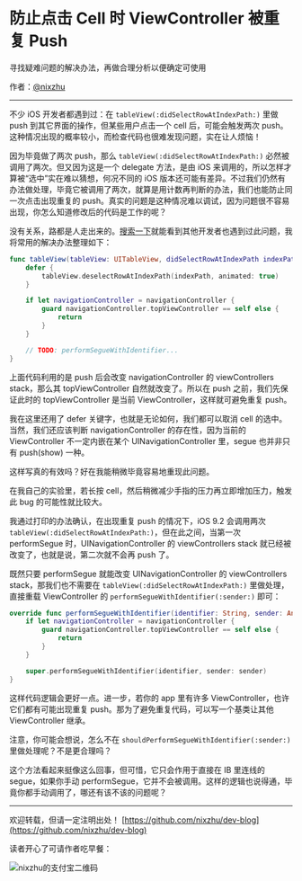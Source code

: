 # 防止点击 Cell 时 ViewController 被重复 Push

寻找疑难问题的解决办法，再做合理分析以便确定可使用

作者：[@nixzhu](https://twitter.com/nixzhu)

---

不少 iOS 开发者都遇到过：在 `tableView(:didSelectRowAtIndexPath:)` 里做 push 到其它界面的操作，但某些用户点击一个 cell 后，可能会触发两次 push。这种情况出现的概率较小，而检查代码也很难发现问题，实在让人烦恼！

因为毕竟做了两次 push，那么 `tableView(:didSelectRowAtIndexPath:)` 必然被调用了两次。但又因为这是一个 delegate 方法，是由 iOS 来调用的，所以怎样才算被“选中”实在难以猜想，何况不同的 iOS 版本还可能有差异。不过我们仍然有办法做处理，毕竟它被调用了两次，就算是用计数再判断的办法，我们也能防止同一次点击出现重复的 push。真实的问题是这种情况难以调试，因为问题很不容易出现，你怎么知道修改后的代码是工作的呢？

没有关系，路都是人走出来的。[搜索一下](https://www.google.com/search?client=safari&rls=en&q=ios+didselectrowatindexpath+push+twice&ie=UTF-8&oe=UTF-8)就能看到其他开发者也遇到过此问题，我将常用的解决办法整理如下：

``` swift
func tableView(tableView: UITableView, didSelectRowAtIndexPath indexPath: NSIndexPath) {
    defer {
        tableView.deselectRowAtIndexPath(indexPath, animated: true)
    }

    if let navigationController = navigationController {
        guard navigationController.topViewController == self else {
            return
        }
    }

    // TODO: performSegueWithIdentifier...
}
```

上面代码利用的是 push 后会改变 navigationController 的 viewControllers stack，那么其 topViewController 自然就改变了。所以在 push 之前，我们先保证此时的 topViewController 是当前 ViewController，这样就可避免重复 push。

我在这里还用了 defer 关键字，也就是无论如何，我们都可以取消 cell 的选中。当然，我们还应该判断 navigationController 的存在性，因为当前的 ViewController 不一定内嵌在某个 UINavigationController 里，segue 也并非只有 push(show) 一种。

这样写真的有效吗？好在我能稍微毕竟容易地重现此问题。

在我自己的实验里，若长按 cell，然后稍微减少手指的压力再立即增加压力，触发此 bug 的可能性就比较大。

我通过打印的办法确认，在出现重复 push 的情况下，iOS 9.2 会调用两次 `tableView(:didSelectRowAtIndexPath:)`，但在此之间，当第一次 performSegue 时，UINavigationController 的 viewControllers stack 就已经被改变了，也就是说，第二次就不会再 push 了。

既然只要 performSegue 就能改变 UINavigationController 的 viewControllers stack，那我们也不需要在 `tableView(:didSelectRowAtIndexPath:)` 里做处理，直接重载 ViewController 的 `performSegueWithIdentifier(:sender:)` 即可：

``` swift
override func performSegueWithIdentifier(identifier: String, sender: AnyObject?) {
    if let navigationController = navigationController {
        guard navigationController.topViewController == self else {
            return
        }
    }

    super.performSegueWithIdentifier(identifier, sender: sender)
}
```

这样代码逻辑会更好一点。进一步，若你的 app 里有许多 ViewController，也许它们都有可能出现重复 push。那为了避免重复代码，可以写一个基类让其他 ViewController 继承。

注意，你可能会想说，怎么不在 `shouldPerformSegueWithIdentifier(:sender:)` 里做处理呢？不是更合理吗？

这个方法看起来挺像这么回事，但可惜，它只会作用于直接在 IB 里连线的 segue，如果你手动 performSegue，它并不会被调用。这样的逻辑也说得通，毕竟你都手动调用了，哪还有该不该的问题呢？

---

欢迎转载，但请一定注明出处！ [https://github.com/nixzhu/dev-blog](https://github.com/nixzhu/dev-blog)

读者开心了可请作者吃早餐：

![nixzhu的支付宝二维码](https://github.com/nixzhu/dev-blog/raw/master/images/nixzhu_alipay.png)
